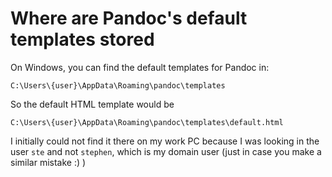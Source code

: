 # Where are Pandoc's default templates stored

On Windows, you can find the default templates for Pandoc in:

	C:\Users\{user}\AppData\Roaming\pandoc\templates

So the default HTML template would be 

	C:\Users\{user}\AppData\Roaming\pandoc\templates\default.html

I initially could not find it there on my work PC because I was looking in the user `ste` and not `stephen`, which is my domain user (just in case you make a similar mistake :) )

